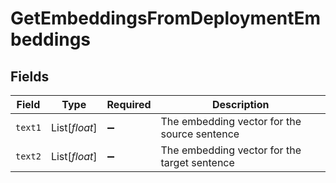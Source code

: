 # GetEmbeddingsFromDeploymentEmbeddings


## Fields

| Field                                        | Type                                         | Required                                     | Description                                  |
| -------------------------------------------- | -------------------------------------------- | -------------------------------------------- | -------------------------------------------- |
| `text1`                                      | List[*float*]                                | :heavy_minus_sign:                           | The embedding vector for the source sentence |
| `text2`                                      | List[*float*]                                | :heavy_minus_sign:                           | The embedding vector for the target sentence |